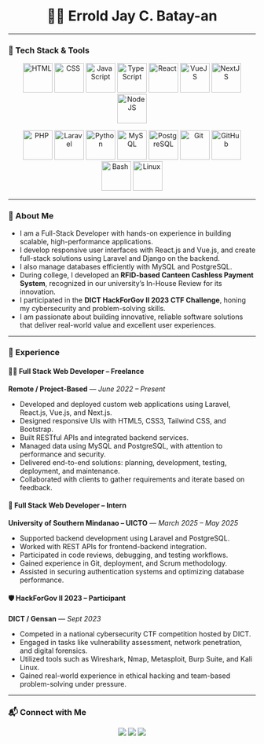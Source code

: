 <h1 align="center">👨‍💻 Errold Jay C. Batay-an</h1>

---

### 🧰 Tech Stack & Tools

<p align="center">
  <img src="https://cdn.jsdelivr.net/gh/devicons/devicon/icons/html5/html5-original.svg" alt="HTML" width="60" height="60"/>
  <img src="https://cdn.jsdelivr.net/gh/devicons/devicon/icons/css3/css3-original.svg" alt="CSS" width="60" height="60"/>
  <img src="https://cdn.jsdelivr.net/gh/devicons/devicon/icons/javascript/javascript-original.svg" alt="JavaScript" width="60" height="60"/>
  <img src="https://cdn.jsdelivr.net/gh/devicons/devicon/icons/typescript/typescript-original.svg" alt="TypeScript" width="60" height="60"/>
  <img src="https://cdn.jsdelivr.net/gh/devicons/devicon/icons/react/react-original.svg" alt="React" width="60" height="60"/>
  <img src="https://cdn.jsdelivr.net/gh/devicons/devicon/icons/vuejs/vuejs-original.svg" alt="VueJS" width="60" height="60"/>
  <img src="https://cdn.jsdelivr.net/gh/devicons/devicon/icons/nextjs/nextjs-original.svg" alt="NextJS" width="60" height="60"/>
  <img src="https://cdn.jsdelivr.net/gh/devicons/devicon/icons/nodejs/nodejs-original.svg" alt="NodeJS" width="60" height="60"/>
</p>

<p align="center">
  <img src="https://cdn.jsdelivr.net/gh/devicons/devicon/icons/php/php-original.svg" alt="PHP" width="60" height="60"/>
  <img src="https://www.vectorlogo.zone/logos/laravel/laravel-icon.svg" alt="Laravel" width="60" height="60"/>
  <img src="https://cdn.jsdelivr.net/gh/devicons/devicon/icons/python/python-original.svg" alt="Python" width="60" height="60"/>
  <img src="https://cdn.jsdelivr.net/gh/devicons/devicon/icons/mysql/mysql-original.svg" alt="MySQL" width="60" height="60"/>
  <img src="https://cdn.jsdelivr.net/gh/devicons/devicon/icons/postgresql/postgresql-original.svg" alt="PostgreSQL" width="60" height="60"/>
  <img src="https://cdn.jsdelivr.net/gh/devicons/devicon/icons/git/git-original.svg" alt="Git" width="60" height="60"/>
  <img src="https://cdn.jsdelivr.net/gh/devicons/devicon/icons/github/github-original.svg" alt="GitHub" width="60" height="60"/>
  <img src="https://cdn.jsdelivr.net/gh/devicons/devicon/icons/bash/bash-original.svg" alt="Bash" width="60" height="60"/>
  <img src="https://cdn.jsdelivr.net/gh/devicons/devicon/icons/linux/linux-original.svg" alt="Linux" width="60" height="60"/>
</p>

---

### 👋 About Me

- I am a Full-Stack Developer with hands-on experience in building scalable, high-performance applications.
- I develop responsive user interfaces with React.js and Vue.js, and create full-stack solutions using Laravel and Django on the backend.
- I also manage databases efficiently with MySQL and PostgreSQL.
- During college, I developed an **RFID-based Canteen Cashless Payment System**, recognized in our university’s In-House Review for its innovation.
- I participated in the **DICT HackForGov II 2023 CTF Challenge**, honing my cybersecurity and problem-solving skills.
- I am passionate about building innovative, reliable software solutions that deliver real-world value and excellent user experiences.

---

### 💼 Experience

#### 🧑‍💻 Full Stack Web Developer – Freelance  
**Remote / Project-Based** — *June 2022 – Present*
- Developed and deployed custom web applications using Laravel, React.js, Vue.js, and Next.js.
- Designed responsive UIs with HTML5, CSS3, Tailwind CSS, and Bootstrap.
- Built RESTful APIs and integrated backend services.
- Managed data using MySQL and PostgreSQL, with attention to performance and security.
- Delivered end-to-end solutions: planning, development, testing, deployment, and maintenance.
- Collaborated with clients to gather requirements and iterate based on feedback.

#### 🏢 Full Stack Web Developer – Intern  
**University of Southern Mindanao – UICTO** — *March 2025 – May 2025*
- Supported backend development using Laravel and PostgreSQL.
- Worked with REST APIs for frontend-backend integration.
- Participated in code reviews, debugging, and testing workflows.
- Gained experience in Git, deployment, and Scrum methodology.
- Assisted in securing authentication systems and optimizing database performance.

#### 🛡️ HackForGov II 2023 – Participant  
**DICT / Gensan** — *Sept 2023*
- Competed in a national cybersecurity CTF competition hosted by DICT.
- Engaged in tasks like vulnerability assessment, network penetration, and digital forensics.
- Utilized tools such as Wireshark, Nmap, Metasploit, Burp Suite, and Kali Linux.
- Gained real-world experience in ethical hacking and team-based problem-solving under pressure.

---

### 📬 Connect with Me

<p align="center">
  <a href="mailto:erroldjayb@gmail.com"><img src="https://img.shields.io/badge/Email-D14836?style=for-the-badge&logo=gmail&logoColor=white"/></a>
  <a href="https://www.linkedin.com/in/erroldjayb/"><img src="https://img.shields.io/badge/LinkedIn-0077B5?style=for-the-badge&logo=linkedin&logoColor=white"/></a>
  <a href="https://www.facebook.com/erroldjay.carinobatayan.35"><img src="https://img.shields.io/badge/Facebook-1877F2?style=for-the-badge&logo=facebook&logoColor=white"/></a>
</p>
